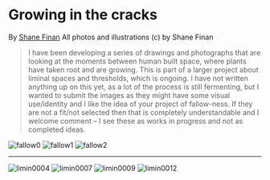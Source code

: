 # Growing in the cracks
By [Shane Finan](https://www.shanefinan.org/)
All photos and illustrations (c) by Shane Finan

> I have been developing a series of drawings and photographs that are looking at the moments between human built space, where plants have taken root and are growing. This is part of a larger project about liminal spaces and thresholds, which is ongoing. I have not written anything up on this yet, as a lot of the process is still fermenting, but I wanted to submit the images as they might have some visual use/identity and I like the idea of your project of fallow-ness. If they are not a fit/not selected then that is completely understandable and I welcome comment – I see these as works in progress and not as completed ideas.

![fallow0](/fp1/7_Growing_in_the_cracks/fallow0.JPG)
![fallow1](/fp1/7_Growing_in_the_cracks/fallow1.JPG)
![fallow2](/fp1/7_Growing_in_the_cracks/fallow2.JPG)

---

![limin0004](/fp1/7_Growing_in_the_cracks/limin0004.JPG)
![limin0007](/fp1/7_Growing_in_the_cracks/limin0007.JPG)
![limin0009](/fp1/7_Growing_in_the_cracks/limin0009.JPG)
![limin0012](/fp1/7_Growing_in_the_cracks/limin0012.JPG)